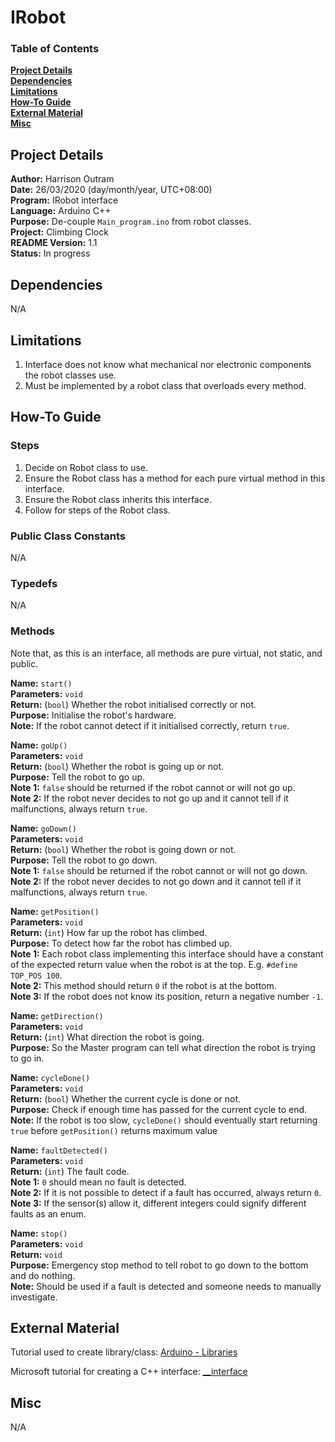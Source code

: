 # IRobot

### Table of Contents

**[Project Details](#project-details)**<br>
**[Dependencies](#dependencies)**<br>
**[Limitations](#limitations)**<br>
**[How-To Guide](#how-to-guide)**<br>
**[External Material](#external-material)**<br>
**[Misc](#misc)**<br>

## Project Details

**Author:** Harrison Outram<br>
**Date:** 26/03/2020 (day/month/year, UTC+08:00)<br>
**Program:** IRobot interface<br>
**Language:** Arduino C++<br>
**Purpose:** De-couple `Main_program.ino` from robot classes.<br>
**Project:** Climbing Clock<br>
**README Version:** 1.1<br>
**Status:** In progress

## Dependencies

N/A

## Limitations

1. Interface does not know what mechanical nor electronic components the robot classes use.
2. Must be implemented by a robot class that overloads every method.

## How-To Guide

### Steps

1. Decide on Robot class to use.
2. Ensure the Robot class has a method for each pure virtual method in this interface.
3. Ensure the Robot class inherits this interface.
4. Follow for steps of the Robot class.

### Public Class Constants

N/A

### Typedefs

N/A

### Methods

Note that, as this is an interface, all methods are pure virtual, not static, and public.

**Name:** `start()`<br>
**Parameters:** `void`<br>
**Return:** (`bool`) Whether the robot initialised correctly or not.<br>
**Purpose:** Initialise the robot's hardware.<br>
**Note:** If the robot cannot detect if it initialised correctly, return `true`.

**Name:** `goUp()`<br>
**Parameters:** `void`<br>
**Return:** (`bool`) Whether the robot is going up or not.<br>
**Purpose:** Tell the robot to go up.<br>
**Note 1:** `false` should be returned if the robot cannot or will not go up.<br>
**Note 2:** If the robot never decides to not go up and it cannot tell if it malfunctions, always return `true`.

**Name:** `goDown()`<br>
**Parameters:** `void`<br>
**Return:** (`bool`) Whether the robot is going down or not.<br>
**Purpose:** Tell the robot to go down.<br>
**Note 1:** `false` should be returned if the robot cannot or will not go down.<br>
**Note 2:** If the robot never decides to not go down and it cannot tell if it malfunctions, always return `true`.

**Name:** `getPosition()`<br>
**Parameters:** `void`<br>
**Return:** (`int`) How far up the robot has climbed.<br>
**Purpose:** To detect how far the robot has climbed up.<br>
**Note 1:** Each robot class implementing this interface should have a constant of the expected return value when the robot is at the top. E.g. `#define TOP_POS 100`.<br>
**Note 2:** This method should return `0` if the robot is at the bottom.<br>
**Note 3:** If the robot does not know its position, return a negative number `-1`.

**Name:** `getDirection()`<br>
**Parameters:** `void`<br>
**Return:** (`int`) What direction the robot is going.<br>
**Purpose:** So the Master program can tell what direction the robot is trying to go in.<br>

**Name:** `cycleDone()`<br>
**Parameters:** `void`<br>
**Return:** (`bool`) Whether the current cycle is done or not.<br>
**Purpose:** Check if enough time has passed for the current cycle to end.<br>
**Note:** If the robot is too slow, `cycleDone()` should eventually start returning `true` before `getPosition()` returns maximum value

**Name:** `faultDetected()`<br>
**Parameters:** `void`<br>
**Return:** (`int`) The fault code.<br>
**Note 1:** `0` should mean no fault is detected.<br>
**Note 2:** If it is not possible to detect if a fault has occurred, always return `0`.<br>
**Note 3:** If the sensor(s) allow it, different integers could signify different faults as an enum.

**Name:** `stop()`<br>
**Parameters:** `void`<br>
**Return:** `void`<br>
**Purpose:** Emergency stop method to tell robot to go down to the bottom and do nothing.<br>
**Note:** Should be used if a fault is detected and someone needs to manually investigate.

## External Material

Tutorial used to create library/class: [Arduino - Libraries](https://www.arduino.cc/en/Hacking/LibraryTutorial)

Microsoft tutorial for creating a C++ interface: [__interface](https://docs.microsoft.com/en-us/cpp/cpp/interface?view=vs-2019)

## Misc

N/A
